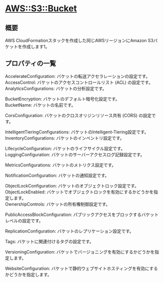 # [AWS::S3::Bucket](https://docs.aws.amazon.com/ja_jp/AWSCloudFormation/latest/UserGuide/aws-properties-s3-bucket.html)

## 概要
AWS CloudFormationスタックを作成した同じAWSリージョンにAmazon S3バケットを作成します1。

## プロパティの一覧
AccelerateConfiguration: バケットの転送アクセラレーションの設定です。  
AccessControl: バケットのアクセスコントロールリスト (ACL) の設定です。  
AnalyticsConfigurations: バケットの分析設定です。  

BucketEncryption: バケットのデフォルト暗号化設定です。  
BucketName: バケットの名前です。  

CorsConfiguration: バケットのクロスオリジンリソース共有 (CORS) の設定です。  

IntelligentTieringConfigurations: バケットのIntelligent-Tiering設定です。  
InventoryConfigurations: バケットのインベントリ設定です。  

LifecycleConfiguration: バケットのライフサイクル設定です。  
LoggingConfiguration: バケットのサーバーアクセスログ記録設定です。  

MetricsConfigurations: バケットのメトリクス設定です。  

NotificationConfiguration: バケットの通知設定です。  

ObjectLockConfiguration: バケットのオブジェクトロック設定です。  
ObjectLockEnabled: バケットでオブジェクトロックを有効にするかどうかを指定します。  
OwnershipControls: バケットの所有権制御設定です。  

PublicAccessBlockConfiguration: パブリックアクセスをブロックするバケットレベルの設定です。  

ReplicationConfiguration: バケットのレプリケーション設定です。  

Tags: バケットに関連付けるタグの設定です。  

VersioningConfiguration: バケットでバージョニングを有効にするかどうかを指定します。  

WebsiteConfiguration: バケットで静的ウェブサイトホスティングを有効にするかどうかを指定します。